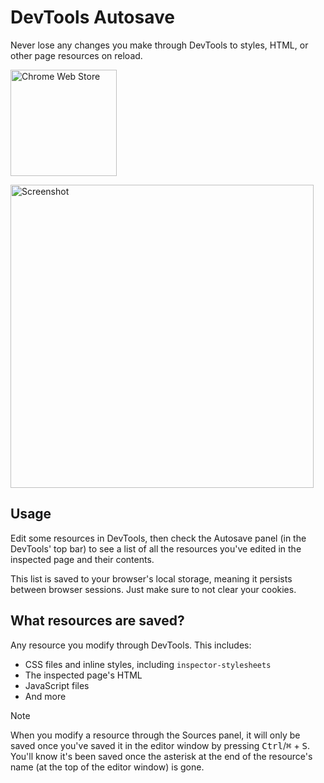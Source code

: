 # DevTools Autosave

Never lose any changes you make through DevTools to styles, HTML, or other page resources on reload.

<p><a href="https://chromewebstore.google.com/detail/hbgfbdihfijldihpbmeobpoejkgcdmic" target="_blank">
  <img width="170" alt="Chrome Web Store" src="https://github.com/user-attachments/assets/715eb938-b149-49d8-90c8-de876341a91d">
</a></p>

<img width="485" alt="Screenshot" src="https://github.com/user-attachments/assets/030be62e-9f8c-41e2-a2f9-3dbc59edb451" />

## Usage
Edit some resources in DevTools, then check the Autosave panel (in the DevTools' top bar) to see a list of all the resources you've edited in the inspected page and their contents.  

This list is saved to your browser's local storage, meaning it persists between browser sessions. Just make sure to not clear your cookies.

## What resources are saved?
Any resource you modify through DevTools. This includes:
- CSS files and inline styles, including `inspector-stylesheets`
- The inspected page's HTML
- JavaScript files
- And more

> [!NOTE]
> When you modify a resource through the Sources panel, it will only be saved once you've saved it in the editor window by pressing <kbd>Ctrl</kbd>/<kbd>⌘</kbd> + <kbd>S</kbd>.  
> You'll know it's been saved once the asterisk at the end of the resource's name (at the top of the editor window) is gone.
